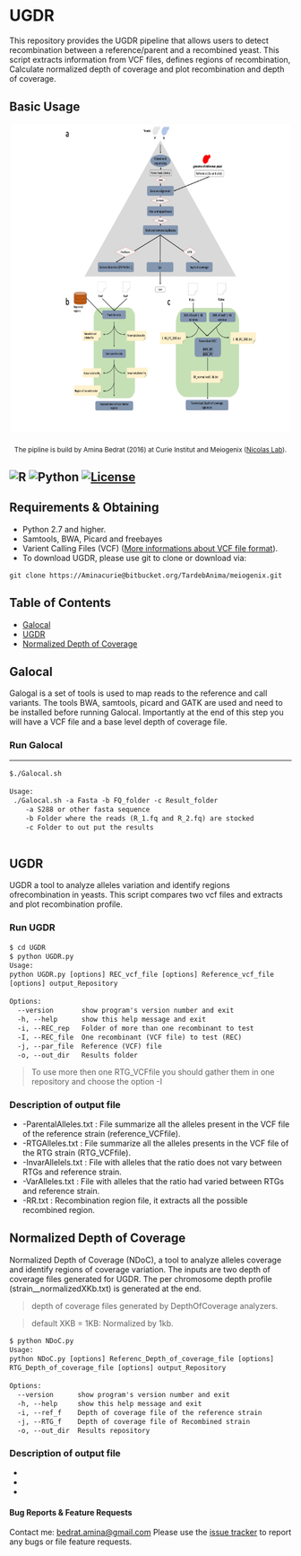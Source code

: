 # UGDR #


This repository provides the UGDR pipeline that allows users to detect recombination between a reference/parent and a recombined yeast.
This script extracts information from VCF files, defines regions of recombination, Calculate normalized depth of coverage and plot recombination and depth of coverage.

## Basic Usage

<p align="center">
<img src="https://github.com/AnimaTardeb/Meiogenix-UGDR/blob/master/DATA/figure1.jpg" alt="" width="500" height="550">
</p>

<p align="center">
  <sub>The pipline is build by Amina Bedrat (2016) at Curie Institut and Meiogenix 
  (<a href="http://lemoslab.org">Nicolas Lab</a>).
  </a>
</p>

![R](https://img.shields.io/badge/R-v3.6.0+-orange.svg)
![Python](https://img.shields.io/badge/python-v2.7+-blue.svg)
[![License](https://img.shields.io/badge/license-GNU_v3-green.svg)](https://www.gnu.org/licenses/gpl-3.0.fr.html)
------------


## Requirements & Obtaining ##

* Python 2.7 and higher. 
* Samtools, BWA, Picard and freebayes
* Varient Calling Files (VCF) ([More informations about VCF file format](http://www.1000genomes.org/wiki/Analysis/vcf4.0)).
* To download UGDR, please use git to clone or download via:
```
git clone https://Aminacurie@bitbucket.org/TardebAnima/meiogenix.git

```

## Table of Contents
- [Galocal](#Galocal)
- [UGDR](#UGDR)
- [Normalized Depth of Coverage](#NDoC)


## Galocal ##
Galogal is a set of tools is used to map reads to the reference and call variants. The tools BWA, samtools, picard and GATK are used and need to be installed before running Galocal. 
Importantly at the end of this step you will have a VCF file and a base level depth of coverage file.

### Run Galocal ###
------------
```
$./Galocal.sh

Usage: 
 ./Galocal.sh -a Fasta -b FQ_folder -c Result_folder
	-a S288 or other fasta sequence
	-b Folder where the reads (R_1.fq and R_2.fq) are stocked
	-c Folder to out put the results
 
```

## UGDR ##

UGDR a tool to  analyze alleles variation and identify regions ofrecombination in yeasts. This script compares two vcf files and extracts and plot recombination profile.

### Run UGDR ###
```
$ cd UGDR
$ python UGDR.py
Usage: 
python UGDR.py [options] REC_vcf_file [options] Reference_vcf_file [options] output_Repository 

Options:
  --version       show program's version number and exit
  -h, --help      show this help message and exit
  -i, --REC_rep   Folder of more than one recombinant to test
  -I, --REC_file  One recombinant (VCF file) to test (REC)
  -j, --par_file  Reference (VCF) file
  -o, --out_dir   Results folder 
```
> To use more then one RTG_VCFfile you should gather them in one repository and choose the option -I 

### Description of output file  ###

* -ParentalAlleles.txt : File summarize all the alleles present in the VCF file of the reference strain (reference_VCFfile). 
* -RTGAlleles.txt : File summarize all the alleles presents in the VCF file of the RTG strain (RTG_VCFfile).
* -InvarAllelels.txt : File with alleles that the ratio does not vary between RTGs and reference strain.  
* -VarAlleles.txt : File with alleles that the ratio had varied between RTGs and reference strain.
* -RR.txt : Recombination region file, it extracts all the possible recombined region.

## Normalized Depth of Coverage ##

Normalized Depth of Coverage (NDoC), a tool to analyze alleles coverage and identify regions of coverage variation. The inputs are two depth of coverage files generated for UGDR. The per chromosome depth profile (strain__normalizedXKb.txt) is generated at the end.

>depth of coverage files generated by DepthOfCoverage analyzers.

> default XKB = 1KB: Normalized by 1kb.
```
$ python NDoC.py
Usage: 
python NDoC.py [options] Referenc_Depth_of_coverage_file [options] RTG_Depth_of_coverage_file [options] output_Repository 

Options:
  --version      show program's version number and exit
  -h, --help     show this help message and exit
  -i, --ref_f    Depth of coverage file of the reference strain
  -j, --RTG_f    Depth of coverage file of Recombined strain
  -o, --out_dir  Results repository

```
### Description of output file  ###

* 
*
*
 

#### Bug Reports & Feature Requests
Contact me: bedrat.amina@gmail.com
Please use the [issue tracker](https://github.com/AnimaTardeb/Meiogenix-UGDR/issues) to report any bugs or file feature requests.

